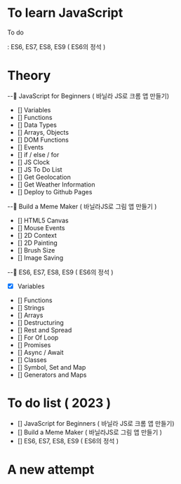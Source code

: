 # To learn JavaScript

To do

: ES6, ES7, ES8, ES9 ( ES6의 정석 )

# Theory

--🥞 JavaScript for Beginners ( 바닐라 JS로 크롬 앱 만들기)

- [] Variables
- [] Functions
- [] Data Types
- [] Arrays, Objects
- [] DOM Functions
- [] Events
- [] if / else / for
- [] JS Clock
- [] JS To Do List
- [] Get Geolocation
- [] Get Weather Information
- [] Deploy to Github Pages

--🥞 Build a Meme Maker ( 바닐라JS로 그림 앱 만들기 )

- [] HTML5 Canvas
- [] Mouse Events
- [] 2D Context
- [] 2D Painting
- [] Brush Size
- [] Image Saving

--🥞 ES6, ES7, ES8, ES9 ( ES6의 정석 )

- [x] Variables
- [] Functions
- [] Strings
- [] Arrays
- [] Destructuring
- [] Rest and Spread
- [] For Of Loop
- [] Promises
- [] Async / Await
- [] Classes
- [] Symbol, Set and Map
- [] Generators and Maps

# To do list ( 2023 )

- [] JavaScript for Beginners ( 바닐라 JS로 크롬 앱 만들기)
- [] Build a Meme Maker ( 바닐라JS로 그림 앱 만들기 )
- [] ES6, ES7, ES8, ES9 ( ES6의 정석 )

# A new attempt
